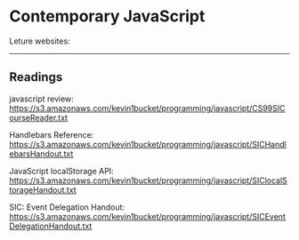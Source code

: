 Contemporary JavaScript
=================
Leture websites:




---------------

Readings
---------------
javascript review:
https://s3.amazonaws.com/kevin1bucket/programming/javascript/CS99SICourseReader.txt

Handlebars Reference:
https://s3.amazonaws.com/kevin1bucket/programming/javascript/SICHandlebarsHandout.txt

JavaScript localStorage API:
https://s3.amazonaws.com/kevin1bucket/programming/javascript/SIClocalStorageHandout.txt

SIC: Event Delegation Handout:
https://s3.amazonaws.com/kevin1bucket/programming/javascript/SICEventDelegationHandout.txt


